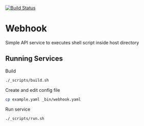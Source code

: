 [![Build Status](https://travis-ci.org/<ganiamri/go-webhook.svg?branch=master)](https://travis-ci.org/ganiamri/go-webhook)

# Webhook

Simple API service to executes shell script inside host directory

## Running Services

Build
```bash
./_scripts/build.sh
```

Create and edit config file
```bash
cp example.yaml _bin/webhook.yaml
```

Run service
```bash
./_scripts/run.sh
```